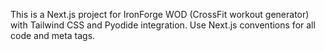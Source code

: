 <!-- Use this file to provide workspace-specific custom instructions to Copilot. For more details, visit https://code.visualstudio.com/docs/copilot/copilot-customization#_use-a-githubcopilotinstructionsmd-file -->

This is a Next.js project for IronForge WOD (CrossFit workout generator) with Tailwind CSS and Pyodide integration. Use Next.js conventions for all code and meta tags.

